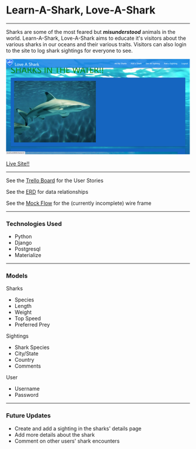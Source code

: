 # Learn-A-Shark, Love-A-Shark

___

Sharks are some of the most feared but ***misunderstood*** animals in the world. Learn-A-Shark, Love-A-Shark aims to educate it's visitors about the various sharks in our oceans and their various traits. Visitors can also login to the site to log shark sightings for everyone to see. 

![Sharks!](/sharkapp/static/images/Screenshot%202022-07-30%20074349.png 'Website Preview')

[Live Site!!](https://dksharkapp.herokuapp.com/sharks/)
___

See the [Trello Board](https://trello.com/b/h1TtgW5l/love-a-shark) for the User Stories

See the [ERD](https://docs.google.com/drawings/d/1iPmIpZ20rTbi9ZVByykQO4yqv5pkML4wK_Hj_atMcHY/edit) for data relationships

See the [Mock Flow](https://wireframepro.mockflow.com/editor.jsp?editor=on&publicid=Me1761963a77310f1305c219b19ffb98a1658292117836&perm=Create&projectid=MO8r91ETWnb&spaceid=MWHzypDTWnb&ptitle=Untitled&bgcolor=white&category=web&pcompany=C1409ddefb2ab4e6c9ddb753392a41d47#/page/dcf2f2c1960f4a17af0fe65c3ebda439) for the (currently incomplete) wire frame

___

### Technologies Used

* Python
* Django
* Postgresql
* Materialize

___

### Models

Sharks
- Species
- Length
- Weight
- Top Speed
- Preferred Prey

Sightings
- Shark Species
- City/State
- Country
- Comments

User
- Username
- Password

___

### Future Updates

- Create and add a sighting in the sharks' details page
- Add more details about the shark
- Comment on other users' shark encounters